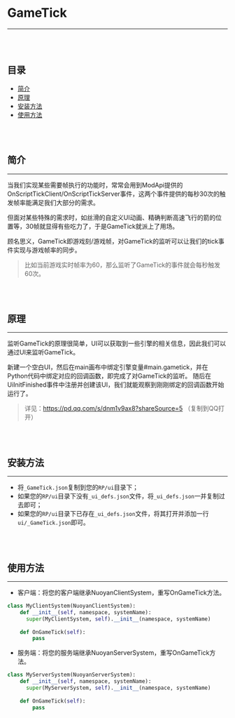 # GameTick

---

<br></br>

## 目录

- [简介](#简介)
- [原理](#原理)
- [安装方法](#安装方法)
- [使用方法](#使用方法)

<br></br>

## 简介

---

当我们实现某些需要帧执行的功能时，常常会用到ModApi提供的OnScriptTickClient/OnScriptTickServer事件，这两个事件提供的每秒30次的触发帧率能满足我们大部分的需求。  

但面对某些特殊的需求时，如丝滑的自定义UI动画、精确判断高速飞行的箭的位置等，30帧就显得有些吃力了，于是GameTick就派上了用场。  

顾名思义，GameTick即游戏刻/游戏帧，对GameTick的监听可以让我们的tick事件实现与游戏帧率的同步。  

> 比如当前游戏实时帧率为60，那么监听了GameTick的事件就会每秒触发60次。

<br></br>

## 原理

---

监听GameTick的原理很简单，UI可以获取到一些引擎的相关信息，因此我们可以通过UI来监听GameTick。  

新建一个空白UI，然后在main画布中绑定引擎变量#main.gametick，并在Python代码中绑定对应的回调函数，即完成了对GameTick的监听。 随后在UiInitFinished事件中注册并创建该UI，我们就能观察到刚刚绑定的回调函数开始运行了。  

> 详见：https://pd.qq.com/s/dnm1v9ax8?shareSource=5 （复制到QQ打开）

<br></br>

## 安装方法

---

- 将`_GameTick.json`复制到您的`RP/ui`目录下；  
- 如果您的`RP/ui`目录下没有`_ui_defs.json`文件，将`_ui_defs.json`一并复制过去即可；  
- 如果您的`RP/ui`目录下已存在`_ui_defs.json`文件，将其打开并添加一行`ui/_GameTick.json`即可。

<br></br>

## 使用方法

---

- 客户端：将您的客户端继承NuoyanClientSystem，重写OnGameTick方法。

```python
class MyClientSystem(NuoyanClientSystem):
    def __init__(self, namespace, systemName):
      super(MyClientSystem, self).__init__(namespace, systemName)
        
    def OnGameTick(self):
        pass
```

- 服务端：将您的服务端继承NuoyanServerSystem，重写OnGameTick方法。

```python
class MyServerSystem(NuoyanServerSystem):
    def __init__(self, namespace, systemName):
      super(MyServerSystem, self).__init__(namespace, systemName)
        
    def OnGameTick(self):
        pass
```
<br></br>